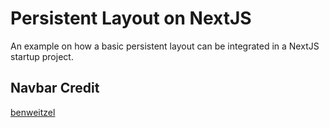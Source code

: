 # Persistent Layout on NextJS

An example on how a basic persistent layout can be integrated in a NextJS startup project.

## Navbar Credit

[benweitzel](https://gist.github.com/benweitzel/8621181)
